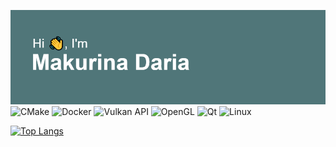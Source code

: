 ![](https://github.com/Dodosia/Dodosia/blob/main/header.png)
![CMake](https://img.shields.io/badge/CMake-%23008FBA.svg?style=for-the-badge&logo=cmake&logoColor=white) ![Docker](https://img.shields.io/badge/docker-%230db7ed.svg?style=for-the-badge&logo=docker&logoColor=white) ![Vulkan API](https://img.shields.io/badge/Vulkan-AC162C.svg?style=for-the-badge&logo=vulkan&logoColor=white&logoSize=auto) ![OpenGL](https://img.shields.io/badge/OpenGL-%23FFFFFF.svg?style=for-the-badge&logo=opengl) ![Qt](https://img.shields.io/badge/Qt-%23217346.svg?style=for-the-badge&logo=Qt&logoColor=white) ![Linux](https://img.shields.io/badge/Linux-FCC624?style=for-the-badge&logo=linux&logoColor=black)

[![Top Langs](https://github-readme-stats.vercel.app/api/top-langs/?username=dodosia&layout=compact)](https://github.com/anuraghazra/github-readme-stats)
